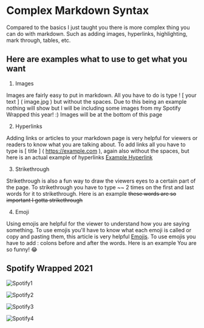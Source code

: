 # Complex Markdown Syntax

Compared to the basics I just taught you there is more complex thing you can do with markdown. Such as adding images, hyperlinks, highlighting, mark through, tables, etc.

## Here are examples what to use to get what you want 

1. Images

Images are fairly easy to put in markdown. All you have to do is type ! [ your text ] ( image.jpg ) but without the spaces. Due to this being an example nothing will show but I will be including some images from my Spotify Wrapped this year! :) Images will be at the bottom of this page


2. Hyperlinks

Adding links or articles to your markdown page is very helpful for viewers or readers to know what you are talking about. To add links all you have to type is [ title ] ( https://example.com ), again also without the spaces, but here is an actual example of hyperlinks [Example Hyperlink](https://www.youtube.com/watch?v=dQw4w9WgXcQ)


3. Strikethrough

Strikethrough is also a fun way to draw the viewers eyes to a certain part of the page. To strikethrough you have to type ~~ 2 times on the first and last words for it to strikethrough. Here is an example ~~these words are so important I gotta strikethrough~~


4. Emoji

Using emojis are helpful for the viewer to understand how you are saying something. To use emojis you'll have to know what each emoji is called or copy and pasting them, this article is very helpful [Emojis](https://www.markdownguide.org/extended-syntax/#copying-and-pasting-emoji). To use emojis you have to add : colons before and after the words. Here is an example You are so funny! :joy:















## Spotify Wrapped 2021
![Spotify1](https://user-images.githubusercontent.com/75181318/144723836-6c292e84-1783-40f8-9125-f9cf10da3ddc.JPG)

![Spotify2](https://user-images.githubusercontent.com/75181318/144723726-7f61a935-6fec-4bd8-af2c-25a7c8768855.JPG)

![Spotify3](https://user-images.githubusercontent.com/75181318/144723846-a55bcaff-b385-4296-b47d-0e5131ace235.JPG)

![Spotify4](https://user-images.githubusercontent.com/75181318/144723855-4dde2ed5-e029-4d5e-88af-6435bb0d7651.JPG)




